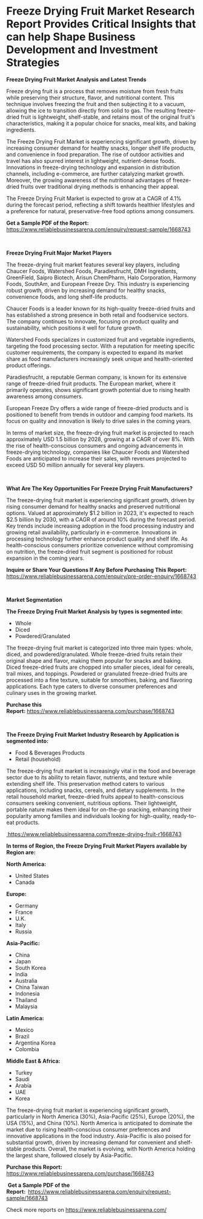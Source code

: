 <p><h1>Freeze Drying Fruit Market Research Report Provides Critical Insights that can help Shape Business Development and Investment Strategies</h1></p><p><strong>Freeze Drying Fruit Market Analysis and Latest Trends</strong></p>
<p><p>Freeze drying fruit is a process that removes moisture from fresh fruits while preserving their structure, flavor, and nutritional content. This technique involves freezing the fruit and then subjecting it to a vacuum, allowing the ice to transition directly from solid to gas. The resulting freeze-dried fruit is lightweight, shelf-stable, and retains most of the original fruit's characteristics, making it a popular choice for snacks, meal kits, and baking ingredients.</p><p>The Freeze Drying Fruit Market is experiencing significant growth, driven by increasing consumer demand for healthy snacks, longer shelf life products, and convenience in food preparation. The rise of outdoor activities and travel has also spurred interest in lightweight, nutrient-dense foods. Innovations in freeze-drying technology and expansion in distribution channels, including e-commerce, are further catalyzing market growth. Moreover, the growing awareness of the nutritional advantages of freeze-dried fruits over traditional drying methods is enhancing their appeal.</p><p>The Freeze Drying Fruit Market is expected to grow at a CAGR of 4.1% during the forecast period, reflecting a shift towards healthier lifestyles and a preference for natural, preservative-free food options among consumers.</p></p>
<p><strong>Get a Sample PDF of the Report:&nbsp;</strong> <a href="https://www.reliablebusinessarena.com/enquiry/request-sample/1668743?utm_campaign=2335&utm_medium=2&utm_source=Github&utm_content=ia&utm_term=14022025&utm_id=freeze-drying-fruit">https://www.reliablebusinessarena.com/enquiry/request-sample/1668743</a></p>
<p>&nbsp;</p>
<p><strong>Freeze Drying Fruit Major Market Players</strong></p>
<p><p>The freeze-drying fruit market features several key players, including Chaucer Foods, Watershed Foods, Paradiesfrucht, DMH Ingredients, GreenField, Saipro Biotech, Arisun ChemPharm, Halo Corporation, Harmony Foods, SouthAm, and European Freeze Dry. This industry is experiencing robust growth, driven by increasing demand for healthy snacks, convenience foods, and long shelf-life products.</p><p>Chaucer Foods is a leader known for its high-quality freeze-dried fruits and has established a strong presence in both retail and foodservice sectors. The company continues to innovate, focusing on product quality and sustainability, which positions it well for future growth. </p><p>Watershed Foods specializes in customized fruit and vegetable ingredients, targeting the food processing sector. With a reputation for meeting specific customer requirements, the company is expected to expand its market share as food manufacturers increasingly seek unique and health-oriented product offerings.</p><p>Paradiesfrucht, a reputable German company, is known for its extensive range of freeze-dried fruit products. The European market, where it primarily operates, shows significant growth potential due to rising health awareness among consumers.</p><p>European Freeze Dry offers a wide range of freeze-dried products and is positioned to benefit from trends in outdoor and camping food markets. Its focus on quality and innovation is likely to drive sales in the coming years.</p><p>In terms of market size, the freeze-drying fruit market is projected to reach approximately USD 1.5 billion by 2028, growing at a CAGR of over 8%. With the rise of health-conscious consumers and ongoing advancements in freeze-drying technology, companies like Chaucer Foods and Watershed Foods are anticipated to increase their sales, with revenues projected to exceed USD 50 million annually for several key players.</p></p>
<p>&nbsp;</p>
<p><strong>What Are The Key Opportunities For Freeze Drying Fruit Manufacturers?</strong></p>
<p><p>The freeze-drying fruit market is experiencing significant growth, driven by rising consumer demand for healthy snacks and preserved nutritional options. Valued at approximately $1.2 billion in 2023, it's expected to reach $2.5 billion by 2030, with a CAGR of around 10% during the forecast period. Key trends include increasing adoption in the food processing industry and growing retail availability, particularly in e-commerce. Innovations in processing technology further enhance product quality and shelf life. As health-conscious consumers prioritize convenience without compromising on nutrition, the freeze-dried fruit segment is positioned for robust expansion in the coming years.</p></p>
<p><strong>Inquire or Share Your Questions If Any Before Purchasing This Report:</strong> <a href="https://www.reliablebusinessarena.com/enquiry/pre-order-enquiry/1668743?utm_campaign=2335&utm_medium=2&utm_source=Github&utm_content=ia&utm_term=14022025&utm_id=freeze-drying-fruit">https://www.reliablebusinessarena.com/enquiry/pre-order-enquiry/1668743</a></p>
<p>&nbsp;</p>
<p><strong>Market Segmentation</strong></p>
<p><strong>The Freeze Drying Fruit Market Analysis by types is segmented into:</strong></p>
<p><ul><li>Whole</li><li>Diced</li><li>Powdered/Granulated</li></ul></p>
<p><p>The freeze-drying fruit market is categorized into three main types: whole, diced, and powdered/granulated. Whole freeze-dried fruits retain their original shape and flavor, making them popular for snacks and baking. Diced freeze-dried fruits are chopped into smaller pieces, ideal for cereals, trail mixes, and toppings. Powdered or granulated freeze-dried fruits are processed into a fine texture, suitable for smoothies, baking, and flavoring applications. Each type caters to diverse consumer preferences and culinary uses in the growing market.</p></p>
<p><strong>Purchase this Report:&nbsp;</strong><a href="https://www.reliablebusinessarena.com/purchase/1668743?utm_campaign=2335&utm_medium=2&utm_source=Github&utm_content=ia&utm_term=14022025&utm_id=freeze-drying-fruit">https://www.reliablebusinessarena.com/purchase/1668743</a></p>
<p>&nbsp;</p>
<p><strong>The Freeze Drying Fruit Market Industry Research by Application is segmented into:</strong></p>
<p><ul><li>Food & Beverages Products</li><li>Retail (household)</li></ul></p>
<p><p>The freeze-drying fruit market is increasingly vital in the food and beverage sector due to its ability to retain flavor, nutrients, and texture while extending shelf life. This preservation method caters to various applications, including snacks, cereals, and dietary supplements. In the retail household market, freeze-dried fruits appeal to health-conscious consumers seeking convenient, nutritious options. Their lightweight, portable nature makes them ideal for on-the-go snacking, enhancing their popularity among families and individuals looking for high-quality, ready-to-eat products.</p></p>
<p><a href="https://www.reliablebusinessarena.com/freeze-drying-fruit-r1668743?utm_campaign=2335&utm_medium=2&utm_source=Github&utm_content=ia&utm_term=14022025&utm_id=freeze-drying-fruit">&nbsp;https://www.reliablebusinessarena.com/freeze-drying-fruit-r1668743</a></p>
<p><strong>In terms of Region, the Freeze Drying Fruit Market Players available by Region are:</strong></p>
<p>
    <p> <strong> North America: </strong>
        <ul>
            <li>United States</li>
            <li>Canada</li>
        </ul>
        </p> 
    <p> <strong> Europe: </strong>
        <ul>
            <li>Germany</li>
            <li>France</li>
            <li>U.K.</li>
            <li>Italy</li>
            <li>Russia</li>
        </ul>
        </p> 
    <p> <strong> Asia-Pacific: </strong>
        <ul>
            <li>China</li>
            <li>Japan</li>
            <li>South Korea</li>
            <li>India</li>
            <li>Australia</li>
            <li>China Taiwan</li>
            <li>Indonesia</li>
            <li>Thailand</li>
            <li>Malaysia</li>
        </ul>
        </p> 
    <p> <strong> Latin America: </strong>
        <ul>
            <li>Mexico</li>
            <li>Brazil</li>
            <li>Argentina Korea</li>
            <li>Colombia</li>
        </ul>
        </p> 
    <p> <strong> Middle East & Africa: </strong>
        <ul>
            <li>Turkey</li>
            <li>Saudi</li>
            <li>Arabia</li>
            <li>UAE</li>
            <li>Korea</li>
        </ul>
    </p>
    </p>
<p><p>The freeze-drying fruit market is experiencing significant growth, particularly in North America (30%), Asia-Pacific (25%), Europe (20%), the USA (15%), and China (10%). North America is anticipated to dominate the market due to rising health-conscious consumer preferences and innovative applications in the food industry. Asia-Pacific is also poised for substantial growth, driven by increasing demand for convenient and shelf-stable products. Overall, the market is evolving, with North America holding the largest share, followed closely by Asia-Pacific.</p></p>
<p><strong>Purchase this Report: </strong><a href="https://www.reliablebusinessarena.com/purchase/1668743?utm_campaign=2335&utm_medium=2&utm_source=Github&utm_content=ia&utm_term=14022025&utm_id=freeze-drying-fruit">https://www.reliablebusinessarena.com/purchase/1668743</a></p>
<p>&nbsp;<strong>Get a Sample PDF of the Report:&nbsp;&nbsp;</strong><a href="https://www.reliablebusinessarena.com/enquiry/request-sample/1668743?utm_campaign=2335&utm_medium=2&utm_source=Github&utm_content=ia&utm_term=14022025&utm_id=freeze-drying-fruit">https://www.reliablebusinessarena.com/enquiry/request-sample/1668743</a></p>
<p><strong></strong></p>
<p>Check more reports on <a href="https://www.reliablebusinessarena.com/?utm_campaign=2335&utm_medium=2&utm_source=Github&utm_content=ia&utm_term=14022025&utm_id=freeze-drying-fruit">https://www.reliablebusinessarena.com/</a></p>